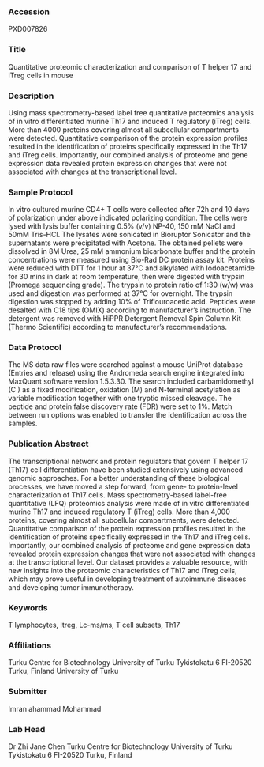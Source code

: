 ### Accession
PXD007826

### Title
Quantitative proteomic characterization and comparison of T helper 17 and iTreg cells in mouse

### Description
Using mass spectrometry-based label free quantitative proteomics analysis of in vitro differentiated murine Th17 and induced T regulatory (iTreg) cells. More than 4000 proteins covering almost all subcellular compartments were detected. Quantitative comparison of the protein expression profiles resulted in the identification of proteins specifically expressed in the Th17 and iTreg cells. Importantly, our combined analysis of proteome and gene expression data revealed protein expression changes that were not associated with changes at the transcriptional level.

### Sample Protocol
In vitro cultured murine CD4+ T cells were collected after 72h and 10 days of polarization under above indicated polarizing condition. The cells were lysed with lysis buffer containing 0.5% (v/v) NP-40, 150 mM NaCl and 50mM Tris-HCl. The lysates were sonicated in Bioruptor Sonicator and the supernatants were precipitated with Acetone. The obtained pellets were dissolved in 8M Urea, 25 mM ammonium bicarbonate buffer and the protein concentrations were measured using Bio-Rad DC protein assay kit. Proteins were reduced with DTT for 1 hour at 37°C and alkylated with Iodoacetamide for 30 mins in dark at room temperature, then were digested with trypsin (Promega sequencing grade). The trypsin to protein ratio of 1:30 (w/w) was used and digestion was performed at 37°C for overnight. The trypsin digestion was stopped by adding 10% of Triflouroacetic acid. Peptides were desalted with C18 tips (OMIX) according to manufacturer’s instruction. The detergent was removed with HiPPR Detergent Removal Spin Column Kit (Thermo Scientific) according to manufacturer’s recommendations.

### Data Protocol
The MS data raw files were searched against a mouse UniProt database (Entries and release) using the Andromeda search engine integrated into MaxQuant software version 1.5.3.30. The search included carbamidomethyl (C ) as a fixed modification, oxidation (M) and N-terminal acetylation as variable modification together with one tryptic missed cleavage. The peptide and protein false discovery rate (FDR) were set to 1%. Match between run options was enabled to transfer the identification across the samples.

### Publication Abstract
The transcriptional network and protein regulators that govern T helper 17 (Th17) cell differentiation have been studied extensively using advanced genomic approaches. For a better understanding of these biological processes, we have moved a step forward, from gene- to protein-level characterization of Th17 cells. Mass spectrometry-based label-free quantitative (LFQ) proteomics analysis were made of in vitro differentiated murine Th17 and induced regulatory T (iTreg) cells. More than 4,000 proteins, covering almost all subcellular compartments, were detected. Quantitative comparison of the protein expression profiles resulted in the identification of proteins specifically expressed in the Th17 and iTreg cells. Importantly, our combined analysis of proteome and gene expression data revealed protein expression changes that were not associated with changes at the transcriptional level. Our dataset provides a valuable resource, with new insights into the proteomic characteristics of Th17 and iTreg cells, which may prove useful in developing treatment of autoimmune diseases and developing tumor immunotherapy.

### Keywords
T lymphocytes, Itreg, Lc-ms/ms, T cell subsets, Th17

### Affiliations
Turku Centre for Biotechnology University of Turku Tykistokatu 6 FI-20520 Turku, Finland
University of Turku

### Submitter
Imran ahammad Mohammad

### Lab Head
Dr Zhi Jane Chen
Turku Centre for Biotechnology University of Turku Tykistokatu 6 FI-20520 Turku, Finland



